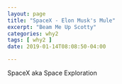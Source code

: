 ```yaml
---
layout: page
title: "SpaceX - Elon Musk's Mule"
excerpt: "Beam Me Up Scotty"
categories: why2
tags: [ why2 ]
date: 2019-01-14T08:08:50-04:00

---
```



SpaceX aka Space Exploration
